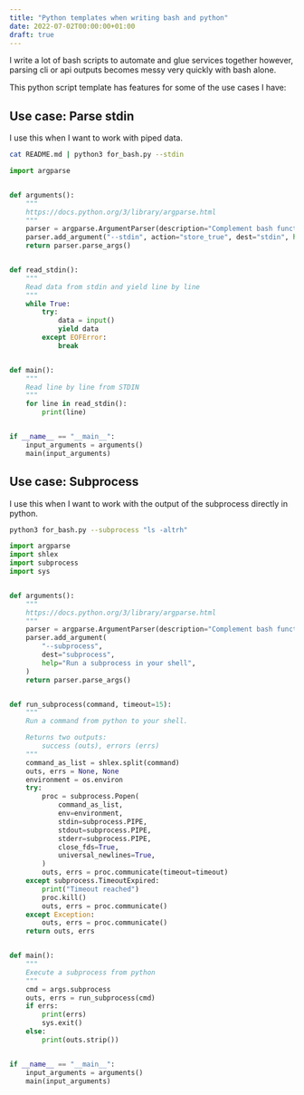```yaml
---
title: "Python templates when writing bash and python"
date: 2022-07-02T00:00:00+01:00
draft: true
---
```


I write a lot of bash scripts to automate and glue services together however, parsing cli or api outputs becomes messy very quickly with bash alone.

This python script template has features for some of the use cases I have:

## Use case: Parse stdin

I use this when I want to work with piped data.

```bash
cat README.md | python3 for_bash.py --stdin
```

```python
import argparse


def arguments():
    """
    https://docs.python.org/3/library/argparse.html
    """
    parser = argparse.ArgumentParser(description="Complement bash functionality")
    parser.add_argument("--stdin", action="store_true", dest="stdin", help="Read from stdin")
    return parser.parse_args()


def read_stdin():
    """
    Read data from stdin and yield line by line
    """
    while True:
        try:
            data = input()
            yield data
        except EOFError:
            break


def main():
    """
    Read line by line from STDIN
    """
    for line in read_stdin():
        print(line)


if __name__ == "__main__":
    input_arguments = arguments()
    main(input_arguments)

```

## Use case: Subprocess

I use this when I want to work with the output of the subprocess directly in python.

```bash
python3 for_bash.py --subprocess "ls -altrh"
```

```python
import argparse
import shlex
import subprocess
import sys


def arguments():
    """
    https://docs.python.org/3/library/argparse.html
    """
    parser = argparse.ArgumentParser(description="Complement bash functionality")
    parser.add_argument(
        "--subprocess",
        dest="subprocess",
        help="Run a subprocess in your shell",
    )
    return parser.parse_args()


def run_subprocess(command, timeout=15):
    """
    Run a command from python to your shell.

    Returns two outputs:
        success (outs), errors (errs)
    """
    command_as_list = shlex.split(command)
    outs, errs = None, None
    environment = os.environ
    try:
        proc = subprocess.Popen(
            command_as_list,
            env=environment,
            stdin=subprocess.PIPE,
            stdout=subprocess.PIPE,
            stderr=subprocess.PIPE,
            close_fds=True,
            universal_newlines=True,
        )
        outs, errs = proc.communicate(timeout=timeout)
    except subprocess.TimeoutExpired:
        print("Timeout reached")
        proc.kill()
        outs, errs = proc.communicate()
    except Exception:
        outs, errs = proc.communicate()
    return outs, errs


def main():
    """
    Execute a subprocess from python
    """
    cmd = args.subprocess
    outs, errs = run_subprocess(cmd)
    if errs:
        print(errs)
        sys.exit()
    else:
        print(outs.strip())


if __name__ == "__main__":
    input_arguments = arguments()
    main(input_arguments)

```
